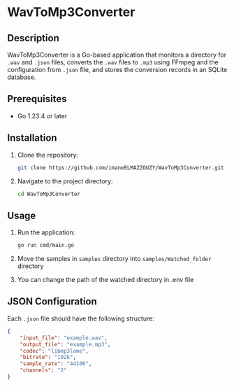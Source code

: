 # WavToMp3Converter

## Description
WavToMp3Converter is a Go-based application that monitors a directory for `.wav` and `.json` files, 
converts the `.wav` files to `.mp3` using FFmpeg and the configuration from `.json` file, and stores the conversion records in an SQLite database.

## Prerequisites
- Go 1.23.4 or later

## Installation
1. Clone the repository:
    ```sh
    git clone https://github.com/imaneELMAZZOUZY/WavToMp3Converter.git
    ```
2. Navigate to the project directory:
    ```sh
    cd WavToMp3Converter
    ```

## Usage

1. Run the application:
    ```sh
    go run cmd/main.go
    ```

2. Move the samples in `samples` directory into `samples/Watched_folder` directory

3. You can change the path of the watched directory in .env file

## JSON Configuration

Each `.json` file should have the following structure:

```json
{
    "input_file": "example.wav",
    "output_file": "example.mp3",
    "codec": "libmp3lame",
    "bitrate": "192k",
    "sample_rate": "44100",
    "channels": "2"
}
```


